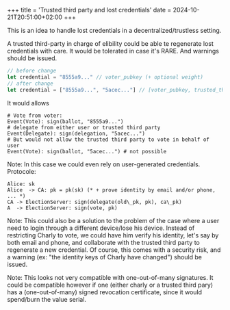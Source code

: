 +++
title = 'Trusted third party and lost credentials'
date = 2024-10-21T20:51:00+02:00
+++

This is an idea to handle lost credentials in a decentralized/trustless setting.

A trusted third-party in charge of elibility could be able te regenerate lost credentials with care. It would be tolerated in case it's RARE. And warnings should be issued.

```js
// before change
let credential = "8555a9..." // voter_pubkey (+ optional weight)
// after change
let credential = ["8555a9...", "5acec..."] // [voter_pubkey, trusted_third_party_pubkey] (+ optional weight)
```

It would allows
```
# Vote from voter:
Event(Vote): sign(ballot, "8555a9...")
# delegate from either user or trusted third party
Event(Delegate): sign(delegation, "5acec...")
# But would not allow the trusted third party to vote in behalf of user
Event(Vote): sign(ballot, "5acec...") # not possible
```

Note: In this case we could even rely on user-generated credentials.
Protocole:

```
Alice: sk
Alice  -> CA: pk = pk(sk) (* + prove identity by email and/or phone, ... *)
CA -> ElectionServer: sign(delegate(old\_pk, pk), ca\_pk)
A  -> ElectionServer: sign(vote, pk)
```

Note: This could also be a solution to the problem of the case where a user need to login through a different device/lose his device. Instead of restricting Charly to vote, we could have him verify his identity, let's say by both email and phone, and collaborate with the trusted third party to regenerate a new credential. Of course, this comes with a security risk, and a warning (ex: "the identity keys of Charly have changed") should be issued.

Note: This looks not very compatible with one-out-of-many signatures. It could be compatible however if one (either charly or a trusted third pary) has a (one-out-of-many) signed revocation certificate, since it would spend/burn the value serial.
